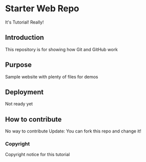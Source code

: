 # Starter Web Repo
It's Tutorial! Really!

## Introduction
This repository is for showing how Git and GitHub work

## Purpose
Sample website with plenty of files for demos

## Deployment
Not ready yet

## How to contribute
No way to contribute
Update: You can fork this repo and change it!


### Copyright
Copyright notice for this tutorial
